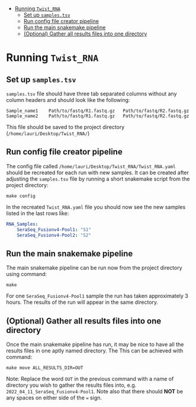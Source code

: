 
- [Running `Twist_RNA`](#running-twist_rna)
  - [Set up `samples.tsv`](#set-up-samplestsv)
  - [Run config file creator pipeline](#run-config-file-creator-pipeline)
  - [Run the main snakemake pipeline](#run-the-main-snakemake-pipeline)
  - [(Optional) Gather all results files into one directory](#optional-gather-all-results-files-into-one-directory)

# Running `Twist_RNA`

## Set up `samples.tsv`

`samples.tsv` file should have three tab separated columns without any column headers and should look like the following:

```tsv
Sample_name1	Path/to/fastq/R1.fastq.gz	Path/to/fastq/R2.fastq.gz
Sample_name2	Path/to/fastq/R1.fastq.gz	Path/to/fastq/R2.fastq.gz
```

This file should be saved to the project directory (`/home/lauri/Desktop/Twist_RNA/`)

## Run config file creator pipeline

The config file called `/home/lauri/Desktop/Twist_RNA/Twist_RNA.yaml` should be recreated for each run with new samples. It can be created after adjusting the `samples.tsv` file by running a short snakemake script from the project directory:

```shell
make config
```

In the recreated `Twist_RNA.yaml` file you should now see the new samples listed in the last rows like:

```yaml
RNA_Samples:
    SeraSeq_Fusionv4-Pool1: "S1"
    SeraSeq_Fusionv4-Pool2: "S2"
```

## Run the main snakemake pipeline

The main snakemake pipeline can be run now from the project directory using command:

```shell
make
```

For one `SeraSeq_Fusionv4-Pool1` sample the run has taken approximately 3 hours. The results of the run will appear in the same directory. 

## (Optional) Gather all results files into one directory

Once the main snakemake pipeline has run, it may be nice to have all the results files in one aptly named directory. The  This can be achieved with command:

```shell
make move ALL_RESULTS_DIR=OUT
```

Note: Replace the word `OUT` in the previous command with a name of directory you wish to gather the results files into, e.g. `2022_04_11_SeraSeq_Fusionv4-Pool1`. Note also that there should **NOT** be any spaces on either side of the `=` sign.
